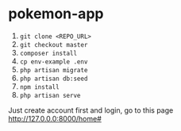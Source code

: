 # pokemon-app


1. ``git clone <REPO_URL>``
2. ``git checkout master``
3. ``composer install``
4. ``cp env-example .env``
5. ``php artisan migrate``
6. ``php artisan db:seed``
7. ``npm install``
8. ``php artisan serve``



Just create account first and login, go to this page http://127.0.0.0:8000/home#
